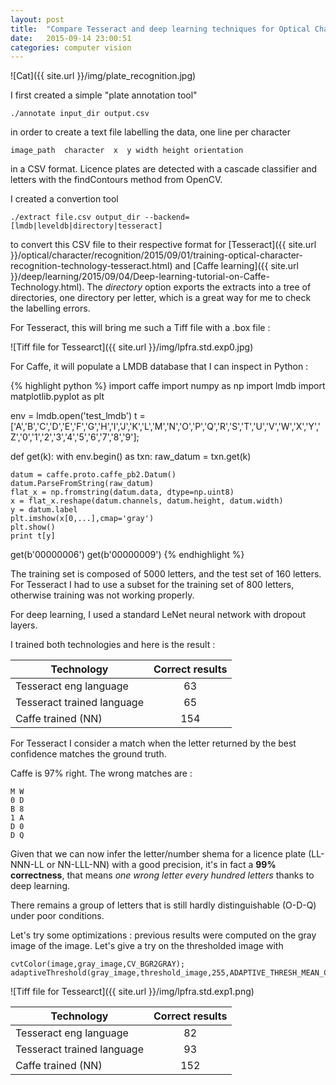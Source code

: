 ```yaml
---
layout: post
title:  "Compare Tesseract and deep learning techniques for Optical Character Recognition of licence plates"
date:   2015-09-14 23:00:51
categories: computer vision
---
```


![Cat]({{ site.url }}/img/plate_recognition.jpg)

I first created a simple "plate annotation tool"

    ./annotate input_dir output.csv

in order to create a text file labelling the data, one line per character

    image_path  character  x  y width height orientation

in a CSV format. Licence plates are detected with a cascade classifier and letters with the findContours method from OpenCV.

I created a convertion tool

    ./extract file.csv output_dir --backend=[lmdb|leveldb|directory|tesseract]

to convert this CSV file to their respective format for [Tesseract]({{ site.url }}/optical/character/recognition/2015/09/01/training-optical-character-recognition-technology-tesseract.html) and [Caffe learning]({{ site.url }}/deep/learning/2015/09/04/Deep-learning-tutorial-on-Caffe-Technology.html). The *directory* option exports the extracts into a tree of directories, one directory per letter, which is a great way for me to check the labelling errors.

For Tesseract, this will bring me such a Tiff file with a .box file :

![Tiff file for Tessearct]({{ site.url }}/img/lpfra.std.exp0.jpg)

For Caffe, it will populate a LMDB database that I can inspect in Python :

{% highlight python %}
import caffe
import numpy as np
import lmdb
import matplotlib.pyplot as plt

env = lmdb.open('test_lmdb')
t = ['A','B','C','D','E','F','G','H','I','J','K','L','M','N','O','P','Q','R','S','T','U','V','W','X','Y','Z','0','1','2','3','4','5','6','7','8','9'];

def get(k):
    with env.begin() as txn:
        raw_datum = txn.get(k)

    datum = caffe.proto.caffe_pb2.Datum()
    datum.ParseFromString(raw_datum)
    flat_x = np.fromstring(datum.data, dtype=np.uint8)
    x = flat_x.reshape(datum.channels, datum.height, datum.width)
    y = datum.label
    plt.imshow(x[0,...],cmap='gray')
    plt.show()
    print t[y]

get(b'00000006')
get(b'00000009')
{% endhighlight %}

The training set is composed of 5000 letters, and the test set of 160 letters. For Tesseract I had to use a subset for the training set of 800 letters, otherwise training was not working properly.

For deep learning, I used a standard LeNet neural network with dropout layers.

I trained both technologies and here is the result :

| Technology        | Correct results           |
| ------------- |:-------------:|
| Tesseract eng language      | 63 |
| Tesseract trained language      | 65      |
| Caffe trained (NN)  | 154 |

For Tesseract I consider a match when the letter returned by the best confidence matches the ground truth.

Caffe is 97% right. The wrong matches are :

    M W
    0 D
    B 8
    1 A
    D 0
    D Q

Given that we can now infer the letter/number shema for a licence plate (LL-NNN-LL or NN-LLL-NN) with a good precision, it's in fact a **99% correctness**, that means *one wrong letter every hundred letters* thanks to deep learning.

There remains a group of letters that is still hardly distinguishable (O-D-Q) under poor conditions.

Let's try some optimizations : previous results were computed on the gray image of the image. Let's give a try on the thresholded image with

    cvtColor(image,gray_image,CV_BGR2GRAY);
    adaptiveThreshold(gray_image,threshold_image,255,ADAPTIVE_THRESH_MEAN_C,THRESH_BINARY,11,12);

![Tiff file for Tessearct]({{ site.url }}/img/lpfra.std.exp1.png)

| Technology        | Correct results           |
| ------------- |:-------------:|
| Tesseract eng language      | 82 |
| Tesseract trained language      | 93      |
| Caffe trained (NN)  | 152 |
